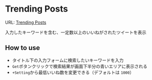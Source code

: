 # Trending Posts

URL: [Trending Posts](https://trending-posts.netlify.app/)

入力したキーワードを含む、一定数以上のいいねがされたツイートを表示

## How to use

- タイトル下の入力フォームに検索したいキーワードを入力
- `Get`ボタンクリックで検索結果が画面下半分の青いエリアに表示される
- `+Setting`から最低いいね数を変更できる（デフォルトは `1000`）
